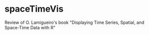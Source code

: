 spaceTimeVis
============

Review of O. Lamigueiro's book "Displaying Time Series, Spatial, and Space-Time Data with R"
